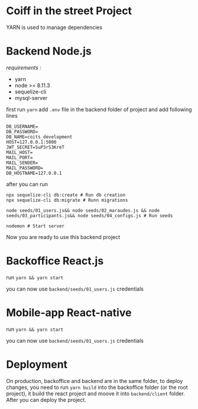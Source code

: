 # Coiff in the street Project
YARN is used to manage dependencies
# Backend Node.js
*requirements :*
- yarn
- node >= 8.11.3
- sequelize-cli
- mysql-server

first run `yarn`
add `.env` file in the backend folder of project and add following lines
```text
DB_USERNAME=
DB_PASSWORD=
DB_NAME=coits_development
HOST=127.0.0.1:5000
JWT_SECRET=SuP3rS3KreT
MAIL_HOST=
MAIL_PORT=
MAIL_SENDER=
MAIL_PASSWORD=
DB_HOSTNAME=127.0.0.1
```
after you can run
```shell
npx sequelize-cli db:create # Run db creation
npx sequelize-cli db:migrate # Runn migrations

node seeds/01_users.js&& node seeds/02_maraudes.js && node seeds/03_participants.js&& node seeds/04_configs.js # Run seeds

nodemon # Start server
```
Now you are ready to use this backend project
# Backoffice React.js
run `yarn && yarn start`

you can now use `backend/seeds/01_users.js` credentials
# Mobile-app React-native
run `yarn && yarn start`

you can now use `backend/seeds/01_users.js` credentials

# Deployment
On production, backoffice and backend are in the same folder, to deploy changes, you need to run `yarn build` into the backoffice folder (or the root project), it build the react project and moove it into `backend/client` folder. After you can deploy the project.
